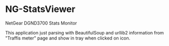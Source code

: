 NG-StatsViewer
==============

NetGear DGND3700 Stats Monitor

This application just parsing with BeautifulSoup and urllib2 information from "Traffis meter" page and show in tray when clicked on icon.
